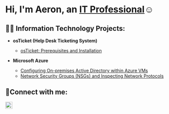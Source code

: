 <h1>Hi, I'm Aeron, an <a href="https://www.linkedin.com/in/aeron-ramos-835357102/">IT Professional</a>☺</h1>

<h2>👨‍💻 Information Technology Projects:</h2>

- <b>osTicket (Help Desk Ticketing System)</b>
  - [osTicket: Prerequisites and Installation](https://github.com/AeronR/osticket-prereqs)

- <b>Microsoft Azure</b>
  - [Configuring On-premises Active Directory within Azure VMs](https://github.com/AeronR/configure-ad)
  - [Network Security Groups (NSGs) and Inspecting Network Protocols](https://github.com/AeronR/azure-network-protocols)

<h2>🤳Connect with me:</h2>


[<img align="left" alt="Aeron | LinkedIn" width="22px" src="https://cdn.jsdelivr.net/npm/simple-icons@v3/icons/linkedin.svg" />][linkedin]


[linkedin]: https://www.linkedin.com/in/aeron-ramos-835357102/
